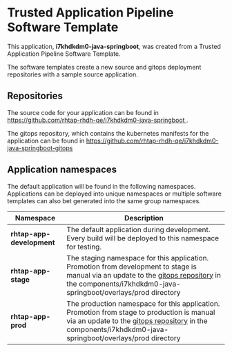 # Trusted Application Pipeline Software Template

This application, **i7khdkdm0-java-springboot**, was created from a Trusted Application Pipeline Software Template.

The software templates create a new source and gitops deployment repositories with a sample source application. 

## Repositories

The source code for your application can be found in [https://github.com/rhtap-rhdh-qe/i7khdkdm0-java-springboot ](https://github.com/rhtap-rhdh-qe/i7khdkdm0-java-springboot ).
 
The gitops repository, which contains the kubernetes manifests for the application can be found in 
[https://github.com/rhtap-rhdh-qe/i7khdkdm0-java-springboot-gitops ](https://github.com/rhtap-rhdh-qe/i7khdkdm0-java-springboot-gitops ) 

## Application namespaces 

The default application will be found in the following namespaces. Applications can be deployed into unique namespaces or multiple software templates can also bet generated into the same group namespaces.  

|  Namespace   |  Description   |  
| -------- | -------- |   
| **rhtap-app-development** | The default application during development. Every build will be deployed to this namespace for testing. | 
| **rhtap-app-stage** | The staging namespace for this application. Promotion from development to stage is manual via an update to the [gitops repository](https://github.com/rhtap-rhdh-qe/i7khdkdm0-java-springboot-gitops ) in the components/i7khdkdm0-java-springboot/overlays/prod directory |  
| **rhtap-app-prod** | The production namespace for this application. Promotion from stage to production is manual via an update to the [gitops repository](https://github.com/rhtap-rhdh-qe/i7khdkdm0-java-springboot-gitops ) in the components/i7khdkdm0-java-springboot/overlays/prod directory | 